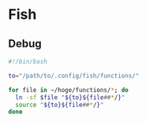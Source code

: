 # Fish

## Debug

```bash
#!/bin/bash

to="/path/to/.config/fish/functions/"

for file in ~/hoge/functions/*; do
  ln -sf $file "${to}${file##*/}"
  source "${to}${file##*/}"
done
```
